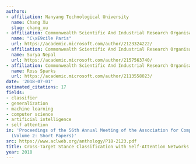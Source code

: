 ```yaml
---
authors:
- affiliation: Nanyang Technological University
  name: Chang Xu
  slug: chang_xu
- affiliation: Commonwealth Scientific And Industrial Research Organisation
  name: "C\xE9cile Paris"
  url: https://academic.microsoft.com/author/2123324222/
- affiliation: Commonwealth Scientific And Industrial Research Organisation
  name: Surya Nepal
  url: https://academic.microsoft.com/author/2157563740/
- affiliation: Commonwealth Scientific And Industrial Research Organisation
  name: Ross Sparks
  url: https://academic.microsoft.com/author/2113558023/
date: '2018-07-01'
estimated_citations: 17
fields:
- classifier
- generalization
- machine learning
- computer science
- artificial intelligence
- self attention
in: 'Proceedings of the 56th Annual Meeting of the Association for Computational Linguistics
  (Volume 2: Short Papers)'
src: https://www.aclweb.org/anthology/P18-2123.pdf
title: Cross-Target Stance Classification with Self-Attention Networks
year: 2018
---
```

